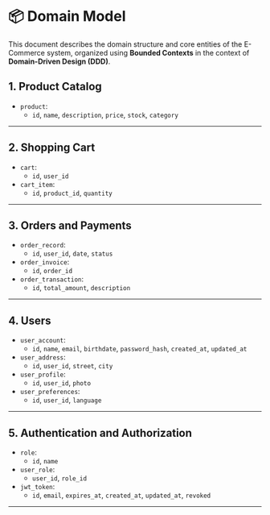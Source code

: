 # 📦 Domain Model

This document describes the domain structure and core entities of the E-Commerce system, organized using **Bounded Contexts** in the context of **Domain-Driven Design (DDD)**.

## 1. Product Catalog

- `product`:
  - `id`, `name`, `description`, `price`, `stock`, `category`

---

## 2. Shopping Cart

- `cart`:
  - `id`, `user_id`
- `cart_item`:
  - `id`, `product_id`, `quantity`

---

## 3. Orders and Payments

- `order_record`:
  - `id`, `user_id`, `date`, `status`
- `order_invoice`:
  - `id`, `order_id`
- `order_transaction`:
  - `id`, `total_amount`, `description`

---

## 4. Users

- `user_account`:
  - `id`, `name`, `email`, `birthdate`, `password_hash`, `created_at`, `updated_at`
- `user_address`:
  - `id`, `user_id`, `street`, `city`
- `user_profile`:
  - `id`, `user_id`, `photo`
- `user_preferences`:
  - `id`, `user_id`, `language`

---

## 5. Authentication and Authorization

- `role`:
  - `id`, `name`
- `user_role`:
  - `user_id`, `role_id`
- `jwt_token`:
  - `id`, `email`, `expires_at`, `created_at`, `updated_at`, `revoked`

---
